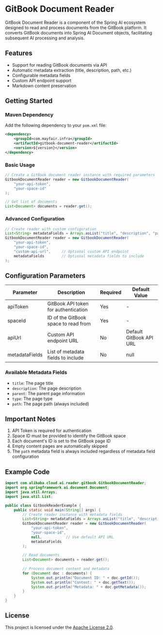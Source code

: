 # GitBook Document Reader

GitBook Document Reader is a component of the Spring AI ecosystem designed to read and process documents from the GitBook platform. It converts GitBook documents into Spring AI Document objects, facilitating subsequent AI processing and analysis.

## Features

- Support for reading GitBook documents via API
- Automatic metadata extraction (title, description, path, etc.)
- Configurable metadata fields
- Custom API endpoint support
- Markdown content preservation

## Getting Started

### Maven Dependency

Add the following dependency to your `pom.xml` file:

```xml
<dependency>
    <groupId>com.mayfair.infra</groupId>
    <artifactId>gitbook-document-reader</artifactId>
    <version>${version}</version>
</dependency>
```

### Basic Usage

```java
// Create a GitBook document reader instance with required parameters
GitbookDocumentReader reader = new GitbookDocumentReader(
    "your-api-token",
    "your-space-id"
);

// Get list of documents
List<Document> documents = reader.get();
```

### Advanced Configuration

```java
// Create reader with custom configuration
List<String> metadataFields = Arrays.asList("title", "description", "parent", "type");
GitbookDocumentReader reader = new GitbookDocumentReader(
    "your-api-token",
    "your-space-id",
    "custom-api-url",     // Optional custom API endpoint
    metadataFields        // Optional metadata fields to include
);
```

## Configuration Parameters

| Parameter | Description | Required | Default Value |
|-----------|-------------|----------|---------------|
| apiToken | GitBook API token for authentication | Yes | - |
| spaceId | ID of the GitBook space to read from | Yes | - |
| apiUrl | Custom API endpoint URL | No | Default GitBook API URL |
| metadataFields | List of metadata fields to include | No | null |

### Available Metadata Fields

- `title`: The page title
- `description`: The page description
- `parent`: The parent page information
- `type`: The page type
- `path`: The page path (always included)

## Important Notes

1. API Token is required for authentication
2. Space ID must be provided to identify the GitBook space
3. Each document's ID is set to the GitBook page ID
4. Empty content pages are automatically skipped
5. The `path` metadata field is always included regardless of metadata field configuration

## Example Code

```java
import com.alibaba.cloud.ai.reader.gitbook.GitbookDocumentReader;
import org.springframework.ai.document.Document;
import java.util.Arrays;
import java.util.List;

public class GitbookReaderExample {
    public static void main(String[] args) {
        // Create reader instance with metadata fields
        List<String> metadataFields = Arrays.asList("title", "description");
        GitbookDocumentReader reader = new GitbookDocumentReader(
            "your-api-token",
            "your-space-id",
            null,           // Use default API URL
            metadataFields
        );
        
        // Read documents
        List<Document> documents = reader.get();
        
        // Process document content and metadata
        for (Document doc : documents) {
            System.out.println("Document ID: " + doc.getId());
            System.out.println("Content: " + doc.getText());
            System.out.println("Metadata: " + doc.getMetadata());
        }
    }
}
```

## License

This project is licensed under the [Apache License 2.0](https://www.apache.org/licenses/LICENSE-2.0). 
